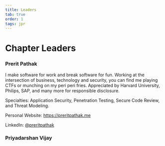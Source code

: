 ```yaml
---
title: Leaders
tab: true
order: 1
tags: jpr
---
```




# **Chapter Leaders**

### Prerit Pathak

I make software for work and break software for fun. Working at the intersection of business, technology and security, you can find me playing CTFs or munching on my peri peri fries. 
Appreciated by Harvard University, Philips, SAP, and many more for responsible disclosure.

Specialties: Application Security, Penetration Testing, Secure Code
Review, and Threat Modeling.

Personal Website: <https://preritpathak.me>

LinkedIn: [@preritpathak](https://www.linkedin.com/in/preritpathak)

### **Priyadarshan Vijay**
